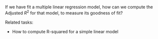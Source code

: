 
If we have fit a multiple linear regression model,
how can we compute the Adjusted $R^2$ for that model,
to measure its goodness of fit?

Related tasks:

 * How to compute R-squared for a simple linear model
